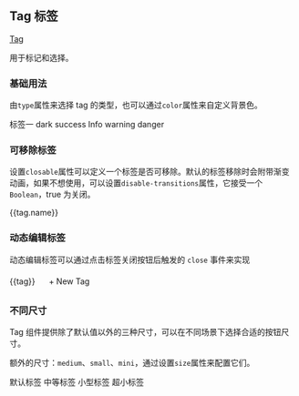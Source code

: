 <script>
  export default {
    data() {
      return {
        tags: [
          { name: '标签一', type: '' },
          { name: 'Dark', type: 'dark' },
          { name: '标签二', type: 'success' },
          { name: '标签三', type: 'info' },
          { name: '标签四', type: 'warning' },
          { name: '标签五', type: 'danger' }
        ],
        dynamicTags: ['标签一', '标签二', '标签三'],
        inputVisible: false,
        inputValue: ''
      };
    },
    methods: {
      handleClose(tag) {
        this.dynamicTags.splice(this.dynamicTags.indexOf(tag), 1);
      },

      showInput() {
        this.inputVisible = true;
        this.$nextTick(_ => {
          this.$refs.saveTagInput.$refs.input.focus();
        });
      },

      handleInputConfirm() {
        let inputValue = this.inputValue;
        if (inputValue) {
          this.dynamicTags.push(inputValue);
        }
        this.inputVisible = false;
        this.inputValue = '';
      }
    }
  }
</script>

<style lang="scss" scoped>
  .el-tag + .el-tag {
    margin-left: 10px;
  }
  .button-new-tag {
    margin-left: 10px;
    height: 32px;
    line-height: 30px;
    padding-top: 0;
    padding-bottom: 0;
  }
  .input-new-tag {
    width: 90px;
    margin-left: 10px;
    vertical-align: bottom;
  }
</style>

## Tag 标签

[Tag](http://element.eleme.io/#/zh-CN/component/tag)

用于标记和选择。

### 基础用法

由`type`属性来选择 tag 的类型，也可以通过`color`属性来自定义背景色。

<el-card shadow="hover">
  <el-tag>标签一</el-tag>
  <el-tag type="dark">dark</el-tag>
  <el-tag type="success">success</el-tag>
  <el-tag type="info">Info</el-tag>
  <el-tag type="warning">warning</el-tag>
  <el-tag type="danger">danger</el-tag>
</el-card>

### 可移除标签

设置`closable`属性可以定义一个标签是否可移除。默认的标签移除时会附带渐变动画，如果不想使用，可以设置`disable-transitions`属性，它接受一个`Boolean`，true 为关闭。

<el-card shadow="hover">
  <el-tag
    v-for="tag in tags"
    :key="tag.name"
    closable
    :type="tag.type">
    {{tag.name}}
  </el-tag>
</el-card>

### 动态编辑标签

动态编辑标签可以通过点击标签关闭按钮后触发的 `close` 事件来实现

<el-card shadow="hover">
  <el-tag
    :key="tag"
    v-for="tag in dynamicTags"
    closable
    :disable-transitions="false"
    @close="handleClose(tag)">
    {{tag}}
  </el-tag>
  <el-input
    class="input-new-tag"
    v-if="inputVisible"
    v-model="inputValue"
    ref="saveTagInput"
    size="small"
    @keyup.enter.native="handleInputConfirm"
    @blur="handleInputConfirm"
  >
  </el-input>
  <el-button v-else class="button-new-tag" size="small" @click="showInput">+ New Tag</el-button>
</el-card>

### 不同尺寸

Tag 组件提供除了默认值以外的三种尺寸，可以在不同场景下选择合适的按钮尺寸。

额外的尺寸：`medium`、`small`、`mini`，通过设置`size`属性来配置它们。

<el-card shadow="hover">
  <el-tag closable>默认标签</el-tag>
  <el-tag size="medium" closable>中等标签</el-tag>
  <el-tag size="small" closable>小型标签</el-tag>
  <el-tag size="mini" closable>超小标签</el-tag>
</el-card>

